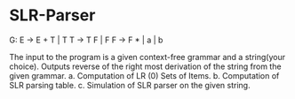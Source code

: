 # SLR-Parser

G:
E -> E + T | T
T -> T F | F
F -> F \* | a | b

The input to the program is a given context-free grammar and a string(your choice). Outputs reverse of the
right most derivation of the string from the given grammar.
a. Computation of LR (0) Sets of Items.
b. Computation of SLR parsing table.
c. Simulation of SLR parser on the given string.
